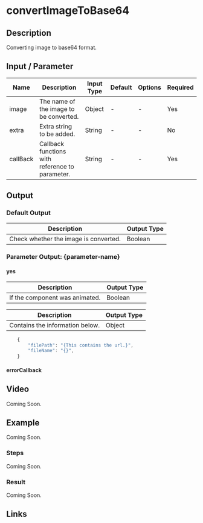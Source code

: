 # convertImageToBase64

## Description

Converting image to base64 format.

## Input / Parameter

| Name | Description | Input Type | Default | Options | Required |
| ------ | ------ | ------ | ------ | ------ | ------ |
| image | The name of the image to be converted. | Object | - | - | Yes |
| extra | Extra string to be added. | String | - | - | No |
| callBack | Callback functions with reference to parameter. | String | - | - | Yes |

## Output

### Default Output

| Description | Output Type |
| ------ | ------ |
| Check whether the image is converted. | Boolean |

### Parameter Output: {parameter-name}

#### yes

| Description | Output Type |
| ------ | ------ |
| If the component was animated. | Boolean |


| Description | Output Type |
| ------ | ------ |
| Contains the information below. | Object |

```js
    {
        "filePath": "{This contains the url.}",
        "fileName": "{}",
    }
```

#### errorCallback


## Video

Coming Soon.

## Example

Coming Soon.

### Steps

Coming Soon.

### Result

Coming Soon.

## Links